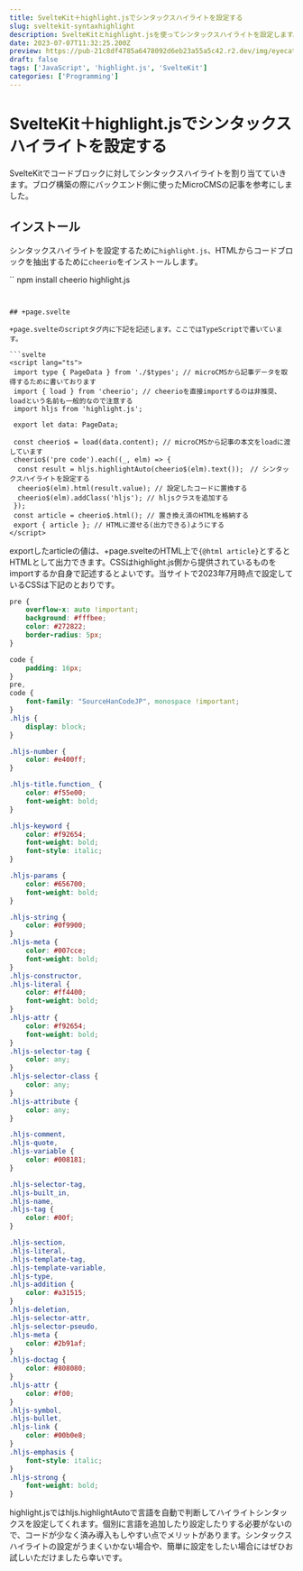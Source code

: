 ```yaml
---
title: SvelteKit＋highlight.jsでシンタックスハイライトを設定する
slug: sveltekit-syntaxhighlight
description: SvelteKitとhighlight.jsを使ってシンタックスハイライトを設定します。HTMLをスクレイピングしてコードブロックをシンタックスハイライトが設定済みの状態に置換します。
date: 2023-07-07T11:32:25.200Z
preview: https://pub-21c8df4785a6478092d6eb23a55a5c42.r2.dev/img/eyecatch/highlightsyntax.webp
draft: false
tags: ['JavaScript', 'highlight.js', 'SvelteKit']
categories: ['Programming']
---
```


# SvelteKit＋highlight.jsでシンタックスハイライトを設定する

SvelteKitでコードブロックに対してシンタックスハイライトを割り当てていきます。ブログ構築の際にバックエンド側に使ったMicroCMSの記事を参考にしました。

## インストール

シンタックスハイライトを設定するために`highlight.js`、HTMLからコードブロックを抽出するために`cheerio`をインストールします。

``
npm install cheerio highlight.js
```


## +page.svelte

+page.svelteのscriptタグ内に下記を記述します。ここではTypeScriptで書いています。

```svelte
<script lang="ts">
 import type { PageData } from './$types'; // microCMSから記事データを取得するために書いております
 import { load } from 'cheerio'; // cheerioを直接importするのは非推奨、loadという名前も一般的なので注意する
 import hljs from 'highlight.js';

 export let data: PageData;

 const cheerio$ = load(data.content); // microCMSから記事の本文をloadに渡しています
 cheerio$('pre code').each((_, elm) => {
  const result = hljs.highlightAuto(cheerio$(elm).text());　// シンタックスハイライトを設定する
  cheerio$(elm).html(result.value); // 設定したコードに置換する
  cheerio$(elm).addClass('hljs'); // hljsクラスを追加する
 });
 const article = cheerio$.html(); // 置き換え済のHTMLを格納する
 export { article }; // HTMLに渡せる(出力できる)ようにする
</script>
```

exportしたarticleの値は、+page.svelteのHTML上で`{@html article}`とするとHTMLとして出力できます。CSSはhighlight.js側から提供されているものをimportするか自身で記述するとよいです。当サイトで2023年7月時点で設定しているCSSは下記のとおりです。

```css
pre {
    overflow-x: auto !important;
    background: #fffbee;
    color: #272822;
    border-radius: 5px;
}

code {
    padding: 16px;
}
pre,
code {
    font-family: "SourceHanCodeJP", monospace !important;
}
.hljs {
    display: block;
}

.hljs-number {
    color: #e400ff;
}

.hljs-title.function_ {
    color: #f55e00;
    font-weight: bold;
}

.hljs-keyword {
    color: #f92654;
    font-weight: bold;
    font-style: italic;
}

.hljs-params {
    color: #656700;
    font-weight: bold;
}

.hljs-string {
    color: #0f9900;
}
.hljs-meta {
    color: #007cce;
    font-weight: bold;
}
.hljs-constructor,
.hljs-literal {
    color: #ff4400;
    font-weight: bold;
}
.hljs-attr {
    color: #f92654;
    font-weight: bold;
}
.hljs-selector-tag {
    color: any;
}
.hljs-selector-class {
    color: any;
}
.hljs-attribute {
    color: any;
}

.hljs-comment,
.hljs-quote,
.hljs-variable {
    color: #008181;
}

.hljs-selector-tag,
.hljs-built_in,
.hljs-name,
.hljs-tag {
    color: #00f;
}

.hljs-section,
.hljs-literal,
.hljs-template-tag,
.hljs-template-variable,
.hljs-type,
.hljs-addition {
    color: #a31515;
}
.hljs-deletion,
.hljs-selector-attr,
.hljs-selector-pseudo,
.hljs-meta {
    color: #2b91af;
}
.hljs-doctag {
    color: #808080;
}
.hljs-attr {
    color: #f00;
}
.hljs-symbol,
.hljs-bullet,
.hljs-link {
    color: #00b0e8;
}
.hljs-emphasis {
    font-style: italic;
}
.hljs-strong {
    font-weight: bold;
}
```

highlight.jsではhljs.highlightAutoで言語を自動で判断してハイライトシンタックスを設定してくれます。個別に言語を追加したり設定したりする必要がないので、コードが少なく済み導入もしやすい点でメリットがあります。シンタックスハイライトの設定がうまくいかない場合や、簡単に設定をしたい場合にはぜひお試しいただけましたら幸いです。

